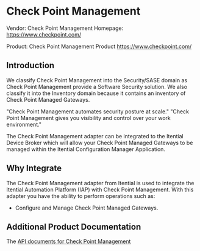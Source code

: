 # Check Point Management

Vendor: Check Point Management
Homepage: https://www.checkpoint.com/

Product: Check Point Management
Product https://www.checkpoint.com/

## Introduction
We classify Check Point Management into the Security/SASE domain as Check Point Management provide a Software Security solution. We also classify it into the Inventory domain because it contains an inventory of Check Point Managed Gateways.

"Check Point Management automates security posture at scale." 
"Check Point Management gives you visibility and control over your work environment." 

The Check Point Management adapter can be integrated to the Itential Device Broker which will allow your Check Point Managed Gateways to be managed within the Itential Configuration Manager Application.

## Why Integrate
The Check Point Management adapter from Itential is used to integrate the Itential Automation Platform (IAP) with Check Point Management. With this adapter you have the ability to perform operations such as:

- Configure and Manage Check Point Managed Gateways. 

## Additional Product Documentation
The [API documents for Check Point Management](https://sc1.checkpoint.com/documents/latest/APIs/index.html#~v1.9%20)

